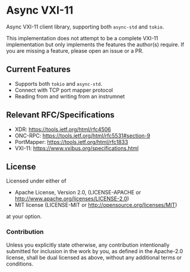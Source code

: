 # Async VXI-11

Async VXI-11 client library, supporting both `async-std` and `tokio`.

This implementation does not attempt to be a complete VXI-11 implementation but only implements the features the author(s) require. If you are missing a feature, please open an issue or a PR.

## Current Features

- Supports both `tokio` and `async-std`.
- Connect with TCP port mapper protocol
- Reading from and writing from an instrumnet

## Relevant RFC/Specifications

- XDR: <https://tools.ietf.org/html/rfc4506>
- ONC-RPC: <https://tools.ietf.org/html/rfc5531#section-9>
- PortMapper: <https://tools.ietf.org/html/rfc1833>
- VXI-11: <https://www.vxibus.org/specifications.html>

## License

Licensed under either of

- Apache License, Version 2.0, (LICENSE-APACHE or <http://www.apache.org/licenses/LICENSE-2.0>)
- MIT license (LICENSE-MIT or <http://opensource.org/licenses/MIT>)

at your option.

### Contribution

Unless you explicitly state otherwise, any contribution intentionally submitted for inclusion in the work by you, as defined in the Apache-2.0 license, shall be dual licensed as above, without any additional terms or conditions.
